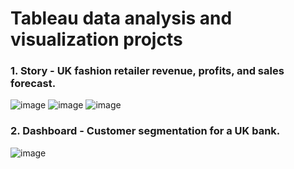 # Tableau data analysis and visualization projcts

### 1. Story - UK fashion retailer revenue, profits, and sales forecast.

![image](https://user-images.githubusercontent.com/71486660/155633295-366b2dc9-c4a8-4823-b938-909db98722f3.png) ![image](https://user-images.githubusercontent.com/71486660/155633304-710d06fc-4962-4310-9da9-4bbf23966547.png) ![image](https://user-images.githubusercontent.com/71486660/155633316-2e07bd32-52b4-4bbb-99a4-899752cfe6a8.png)


### 2. Dashboard - Customer segmentation for a UK bank.

![image](https://user-images.githubusercontent.com/71486660/155633605-94a5677d-6ba1-41c8-b4ae-b85cd8fd16d4.png)
